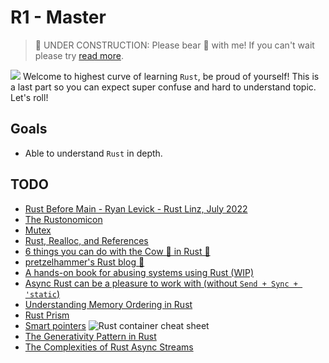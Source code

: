 # R1 - Master

> 🚧 UNDER CONSTRUCTION: Please bear 🧸 with me! If you can't wait please try [read more](../../bye.md).

![](/assets/kat.png) <span class="speech-bubble">Welcome to highest curve of learning `Rust`, be proud of yourself!
This is a last part so you can expect super confuse and hard to understand topic. Let's roll!</span>

## Goals

- Able to understand `Rust` in depth.

## TODO

- [Rust Before Main - Ryan Levick - Rust Linz, July 2022](https://www.youtube.com/watch?v=q8irLfXwaFM&t=1s)
- [The Rustonomicon](https://doc.rust-lang.org/nomicon/intro.html)
- [Mutex](https://fongyoong.github.io/easy_rust/Chapter_43.html)
- [Rust, Realloc, and References](https://osec.io/blog/reports/2022-12-09-rust-realloc-and-references/)
- [6 things you can do with the Cow 🐄 in Rust 🦀](https://dev.to/kgrech/6-things-you-can-do-with-the-cow-in-rust-4l55)
- [pretzelhammer's Rust blog 🦀](https://github.com/pretzelhammer/rust-blog/blob/master/posts)
- [A hands-on book for abusing systems using Rust (WIP)](https://github.com/wiseaidev/dark-web-rust)
- [Async Rust can be a pleasure to work with (without `Send + Sync + 'static`)](https://emschwartz.me/async-rust-can-be-a-pleasure-to-work-with-without-send-sync-static/)
- [Understanding Memory Ordering in Rust](https://discord.com/channels/595317990191398933/783765338692386886)
- [Rust Prism](https://registerspill.thorstenball.com/p/rust-prism)
- [Smart pointers](https://stanford-cs242.github.io/f18/lectures/06-1-smart-pointers.html)
  ![Rust container cheat sheet](/rust/r1/rust-container-cheat-sheet.png)
- [The Generativity Pattern in Rust](https://arhan.sh/blog/the-generativity-pattern-in-rust/)
- [The Complexities of Rust Async Streams](https://swatinem.de/blog/rust-async-streams/)
